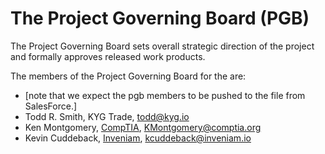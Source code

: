 # The <open-project-name> Project Governing Board (PGB)

The <open-project-name> Project Governing Board sets overall strategic direction of the project and formally approves released work products. 

The members of the Project Governing Board for the <open-project-name> are: 

- [note that we expect the pgb members to be pushed to the file from SalesForce.]
- Todd R. Smith, KYG Trade, [todd@kyg.io](mailto:todd@kyg.io)
- Ken Montgomery, [CompTIA](https://www.comptia.org/home), [KMontgomery@comptia.org](mailto:KMontgomery@comptia.org)
- Kevin Cuddeback, [Inveniam](https://inveniam.io/), [kcuddeback@inveniam.io](mailto:kcuddeback@inveniam.io)

